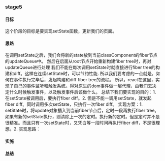 ### stage5

#### 目标

这个阶段的目标是要实现setState函数，更新我们的页面。

#### 思路

在调用setState之后，我们会将新的state放到当前classComponent的fiber节点的updateQueue中。
然后在后面从root节点开始重新构建fiber tree时，再对updateQueue进行处理
我们不能在每次调用setState时就直接进行fiber tree的构建和diff。这样在连续setState时，可以节约性能.
所以我们要考虑的一点就是，如何在事件执行完毕后，发起构建和diff fiber tree的流程。
所以，react在这里，实现了自己的事件监听和触发系统。得对原生的dom事件做一层代理，由我们去决定什么时候触发事件，以及触发事件后该做什么。
总结下我们要实现的目的：1. 在setState被调用后，要执行fiber diff。2. 但是不能一调用setState，就发起fiber diff。同时调用多次setState，只执行一次fiber diff。
实现方案：1. setState时，将update对象插入到当前fiber节点后，定时一段再执行fiber tree。如果有新的setState执行，则清除上一次的定时。执行新的定时。但是定时并不是很精准。而且只有一次setState时，又凭白等一段时间再执行fiber diff，不是很理想。2. 
实现思路：


#### 实施


#### 总结
